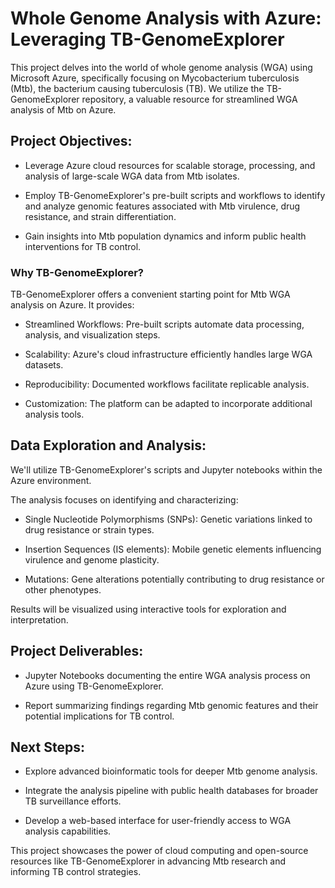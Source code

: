 # Whole Genome Analysis with Azure: Leveraging TB-GenomeExplorer 

  

This project delves into the world of whole genome analysis (WGA) using Microsoft Azure, specifically focusing on Mycobacterium tuberculosis (Mtb), the bacterium causing tuberculosis (TB). We utilize the TB-GenomeExplorer repository, a valuable resource for streamlined WGA analysis of Mtb on Azure. 

  

## Project Objectives: 

  

- Leverage Azure cloud resources for scalable storage, processing, and analysis of large-scale WGA data from Mtb isolates. 

- Employ TB-GenomeExplorer's pre-built scripts and workflows to identify and analyze genomic features associated with Mtb virulence, drug resistance, and strain differentiation. 

- Gain insights into Mtb population dynamics and inform public health interventions for TB control. 

  

### Why TB-GenomeExplorer? 

  

TB-GenomeExplorer offers a convenient starting point for Mtb WGA analysis on Azure. It provides: 

- Streamlined Workflows: Pre-built scripts automate data processing, analysis, and visualization steps. 

- Scalability: Azure's cloud infrastructure efficiently handles large WGA datasets. 

- Reproducibility: Documented workflows facilitate replicable analysis. 

- Customization: The platform can be adapted to incorporate additional analysis tools. 

  

## Data Exploration and Analysis: 

  

We'll utilize TB-GenomeExplorer's scripts and Jupyter notebooks within the Azure environment. 

  

The analysis focuses on identifying and characterizing: 

- Single Nucleotide Polymorphisms (SNPs): Genetic variations linked to drug resistance or strain types. 

- Insertion Sequences (IS elements): Mobile genetic elements influencing virulence and genome plasticity. 

- Mutations: Gene alterations potentially contributing to drug resistance or other phenotypes. 

  

Results will be visualized using interactive tools for exploration and interpretation. 

  

## Project Deliverables: 

  

- Jupyter Notebooks documenting the entire WGA analysis process on Azure using TB-GenomeExplorer. 

- Report summarizing findings regarding Mtb genomic features and their potential implications for TB control. 

  

## Next Steps: 

  

- Explore advanced bioinformatic tools for deeper Mtb genome analysis. 

- Integrate the analysis pipeline with public health databases for broader TB surveillance efforts. 

- Develop a web-based interface for user-friendly access to WGA analysis capabilities. 

  

This project showcases the power of cloud computing and open-source resources like TB-GenomeExplorer in advancing Mtb research and informing TB control strategies. 

 
